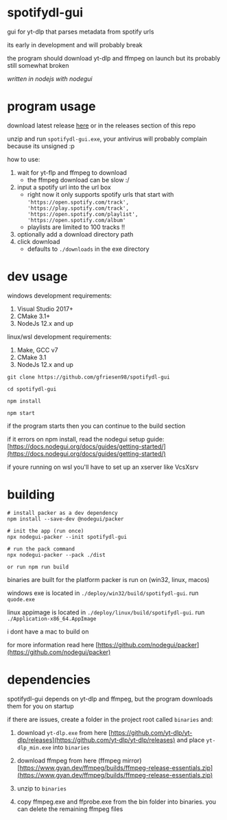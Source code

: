 # spotifydl-gui

gui for yt-dlp that parses metadata from spotify urls

its early in development and will probably break

the program should download yt-dlp and ffmpeg on launch but its probably still somewhat broken

*written in nodejs with nodegui*

# program usage


download latest release [here](url) or in the releases section of this repo

unzip and run `spotifydl-gui.exe`, your antivirus will probably complain because its unsigned :p

how to use:
1. wait for yt-flp and ffmpeg to download
   - the ffmpeg download can be slow :/
2. input a spotify url into the url box
   - right now it only supports spotify urls that start with `'https://open.spotify.com/track', 'https://play.spotify.com/track', 'https://open.spotify.com/playlist', 'https://open.spotify.com/album'`
   - playlists are limited to 100 tracks !!
3. optionally add a download directory path
4. click download
   - defaults to `./downloads` in the exe directory

# dev usage

windows development requirements:

1. Visual Studio 2017+
2. CMake 3.1+
3. NodeJs 12.x and up

linux/wsl development requirements:

1. Make, GCC v7
2. CMake 3.1
3. NodeJs 12.x and up

```
git clone https://github.com/gfriesen98/spotifydl-gui

cd spotifydl-gui

npm install 

npm start
```

if the program starts then you can continue to the build section

if it errors on npm install, read the nodegui setup guide: [https://docs.nodegui.org/docs/guides/getting-started/](https://docs.nodegui.org/docs/guides/getting-started/)

if youre running on wsl you'll have to set up an xserver like VcsXsrv

# building

```
# install packer as a dev dependency
npm install --save-dev @nodegui/packer

# init the app (run once)
npx nodegui-packer --init spotifydl-gui

# run the pack command
npx nodegui-packer --pack ./dist

or run npm run build
```

binaries are built for the platform packer is run on (win32, linux, macos)

windows exe is located in `./deploy/win32/build/spotifydl-gui`. run `quode.exe`

linux appimage is located in `./deploy/linux/build/spotifydl-gui`. run `./Application-x86_64.AppImage`

i dont have a mac to build on

for more information read here [https://github.com/nodegui/packer](https://github.com/nodegui/packer)

# dependencies

spotifydl-gui depends on yt-dlp and ffmpeg, but the program downloads them for you on startup

if there are issues, create a folder in the project root called `binaries` and:

1. download `yt-dlp.exe` from here [https://github.com/yt-dlp/yt-dlp/releases](https://github.com/yt-dlp/yt-dlp/releases) and place `yt-dlp_min.exe` into `binaries`

2. download ffmpeg from here (ffmpeg mirror) [https://www.gyan.dev/ffmpeg/builds/ffmpeg-release-essentials.zip](https://www.gyan.dev/ffmpeg/builds/ffmpeg-release-essentials.zip)

3. unzip to `binaries`

4. copy ffmpeg.exe and ffprobe.exe from the bin folder into binaries. you can delete the remaining ffmpeg files
